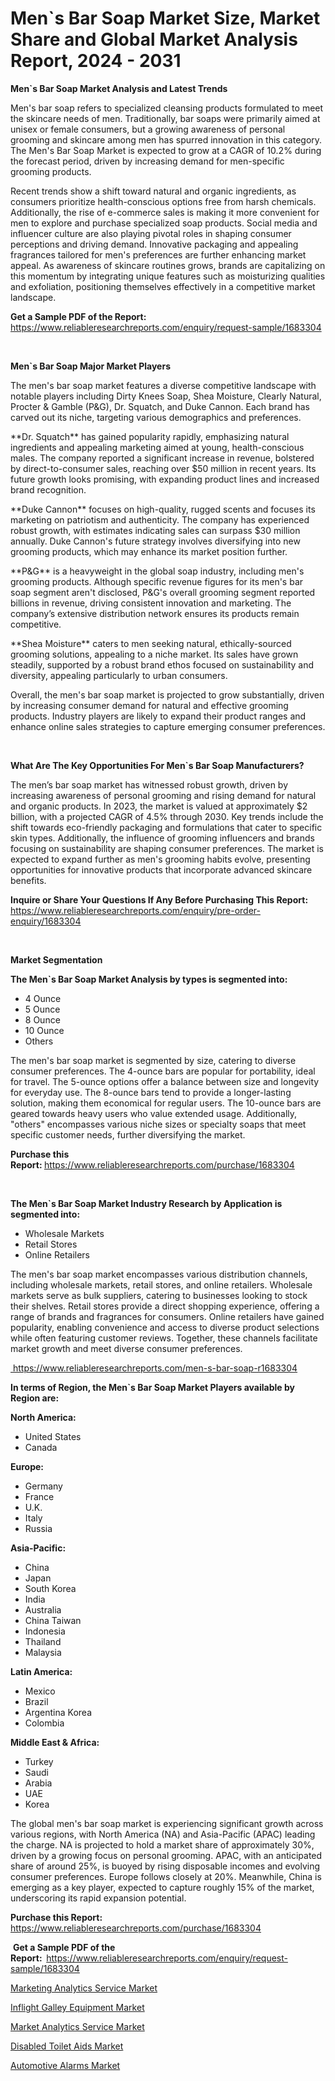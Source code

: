 <p><h1>Men`s Bar Soap Market Size, Market Share and Global Market Analysis Report, 2024 - 2031</h1></p><p><strong>Men`s Bar Soap Market Analysis and Latest Trends</strong></p>
<p><p>Men's bar soap refers to specialized cleansing products formulated to meet the skincare needs of men. Traditionally, bar soaps were primarily aimed at unisex or female consumers, but a growing awareness of personal grooming and skincare among men has spurred innovation in this category. The Men's Bar Soap Market is expected to grow at a CAGR of 10.2% during the forecast period, driven by increasing demand for men-specific grooming products.</p><p>Recent trends show a shift toward natural and organic ingredients, as consumers prioritize health-conscious options free from harsh chemicals. Additionally, the rise of e-commerce sales is making it more convenient for men to explore and purchase specialized soap products. Social media and influencer culture are also playing pivotal roles in shaping consumer perceptions and driving demand. Innovative packaging and appealing fragrances tailored for men's preferences are further enhancing market appeal. As awareness of skincare routines grows, brands are capitalizing on this momentum by integrating unique features such as moisturizing qualities and exfoliation, positioning themselves effectively in a competitive market landscape.</p></p>
<p><strong>Get a Sample PDF of the Report:&nbsp;</strong> <a href="https://www.reliableresearchreports.com/enquiry/request-sample/1683304?utm_campaign=9&utm_medium=2&utm_source=Github&utm_content=ia&utm_term=30122024&utm_id=mens-bar-soap">https://www.reliableresearchreports.com/enquiry/request-sample/1683304</a></p>
<p>&nbsp;</p>
<p><strong>Men`s Bar Soap Major Market Players</strong></p>
<p><p>The men's bar soap market features a diverse competitive landscape with notable players including Dirty Knees Soap, Shea Moisture, Clearly Natural, Procter & Gamble (P&G), Dr. Squatch, and Duke Cannon. Each brand has carved out its niche, targeting various demographics and preferences.</p><p>**Dr. Squatch** has gained popularity rapidly, emphasizing natural ingredients and appealing marketing aimed at young, health-conscious males. The company reported a significant increase in revenue, bolstered by direct-to-consumer sales, reaching over $50 million in recent years. Its future growth looks promising, with expanding product lines and increased brand recognition.</p><p>**Duke Cannon** focuses on high-quality, rugged scents and focuses its marketing on patriotism and authenticity. The company has experienced robust growth, with estimates indicating sales can surpass $30 million annually. Duke Cannon's future strategy involves diversifying into new grooming products, which may enhance its market position further.</p><p>**P&G** is a heavyweight in the global soap industry, including men's grooming products. Although specific revenue figures for its men's bar soap segment aren't disclosed, P&G's overall grooming segment reported billions in revenue, driving consistent innovation and marketing. The company’s extensive distribution network ensures its products remain competitive.</p><p>**Shea Moisture** caters to men seeking natural, ethically-sourced grooming solutions, appealing to a niche market. Its sales have grown steadily, supported by a robust brand ethos focused on sustainability and diversity, appealing particularly to urban consumers.</p><p>Overall, the men's bar soap market is projected to grow substantially, driven by increasing consumer demand for natural and effective grooming products. Industry players are likely to expand their product ranges and enhance online sales strategies to capture emerging consumer preferences.</p></p>
<p>&nbsp;</p>
<p><strong>What Are The Key Opportunities For Men`s Bar Soap Manufacturers?</strong></p>
<p><p>The men’s bar soap market has witnessed robust growth, driven by increasing awareness of personal grooming and rising demand for natural and organic products. In 2023, the market is valued at approximately $2 billion, with a projected CAGR of 4.5% through 2030. Key trends include the shift towards eco-friendly packaging and formulations that cater to specific skin types. Additionally, the influence of grooming influencers and brands focusing on sustainability are shaping consumer preferences. The market is expected to expand further as men's grooming habits evolve, presenting opportunities for innovative products that incorporate advanced skincare benefits.</p></p>
<p><strong>Inquire or Share Your Questions If Any Before Purchasing This Report:</strong> <a href="https://www.reliableresearchreports.com/enquiry/pre-order-enquiry/1683304?utm_campaign=9&utm_medium=2&utm_source=Github&utm_content=ia&utm_term=30122024&utm_id=mens-bar-soap">https://www.reliableresearchreports.com/enquiry/pre-order-enquiry/1683304</a></p>
<p>&nbsp;</p>
<p><strong>Market Segmentation</strong></p>
<p><strong>The Men`s Bar Soap Market Analysis by types is segmented into:</strong></p>
<p><ul><li>4 Ounce</li><li>5 Ounce</li><li>8 Ounce</li><li>10 Ounce</li><li>Others</li></ul></p>
<p><p>The men's bar soap market is segmented by size, catering to diverse consumer preferences. The 4-ounce bars are popular for portability, ideal for travel. The 5-ounce options offer a balance between size and longevity for everyday use. The 8-ounce bars tend to provide a longer-lasting solution, making them economical for regular users. The 10-ounce bars are geared towards heavy users who value extended usage. Additionally, "others" encompasses various niche sizes or specialty soaps that meet specific customer needs, further diversifying the market.</p></p>
<p><strong>Purchase this Report:&nbsp;</strong><a href="https://www.reliableresearchreports.com/purchase/1683304?utm_campaign=9&utm_medium=2&utm_source=Github&utm_content=ia&utm_term=30122024&utm_id=mens-bar-soap">https://www.reliableresearchreports.com/purchase/1683304</a></p>
<p>&nbsp;</p>
<p><strong>The Men`s Bar Soap Market Industry Research by Application is segmented into:</strong></p>
<p><ul><li>Wholesale Markets</li><li>Retail Stores</li><li>Online Retailers</li></ul></p>
<p><p>The men's bar soap market encompasses various distribution channels, including wholesale markets, retail stores, and online retailers. Wholesale markets serve as bulk suppliers, catering to businesses looking to stock their shelves. Retail stores provide a direct shopping experience, offering a range of brands and fragrances for consumers. Online retailers have gained popularity, enabling convenience and access to diverse product selections while often featuring customer reviews. Together, these channels facilitate market growth and meet diverse consumer preferences.</p></p>
<p><a href="https://www.reliableresearchreports.com/men-s-bar-soap-r1683304?utm_campaign=9&utm_medium=2&utm_source=Github&utm_content=ia&utm_term=30122024&utm_id=mens-bar-soap">&nbsp;https://www.reliableresearchreports.com/men-s-bar-soap-r1683304</a></p>
<p><strong>In terms of Region, the Men`s Bar Soap Market Players available by Region are:</strong></p>
<p>
    <p> <strong> North America: </strong>
        <ul>
            <li>United States</li>
            <li>Canada</li>
        </ul>
        </p> 
    <p> <strong> Europe: </strong>
        <ul>
            <li>Germany</li>
            <li>France</li>
            <li>U.K.</li>
            <li>Italy</li>
            <li>Russia</li>
        </ul>
        </p> 
    <p> <strong> Asia-Pacific: </strong>
        <ul>
            <li>China</li>
            <li>Japan</li>
            <li>South Korea</li>
            <li>India</li>
            <li>Australia</li>
            <li>China Taiwan</li>
            <li>Indonesia</li>
            <li>Thailand</li>
            <li>Malaysia</li>
        </ul>
        </p> 
    <p> <strong> Latin America: </strong>
        <ul>
            <li>Mexico</li>
            <li>Brazil</li>
            <li>Argentina Korea</li>
            <li>Colombia</li>
        </ul>
        </p> 
    <p> <strong> Middle East & Africa: </strong>
        <ul>
            <li>Turkey</li>
            <li>Saudi</li>
            <li>Arabia</li>
            <li>UAE</li>
            <li>Korea</li>
        </ul>
    </p>
    </p>
<p><p>The global men's bar soap market is experiencing significant growth across various regions, with North America (NA) and Asia-Pacific (APAC) leading the charge. NA is projected to hold a market share of approximately 30%, driven by a growing focus on personal grooming. APAC, with an anticipated share of around 25%, is buoyed by rising disposable incomes and evolving consumer preferences. Europe follows closely at 20%. Meanwhile, China is emerging as a key player, expected to capture roughly 15% of the market, underscoring its rapid expansion potential.</p></p>
<p><strong>Purchase this Report: </strong><a href="https://www.reliableresearchreports.com/purchase/1683304?utm_campaign=9&utm_medium=2&utm_source=Github&utm_content=ia&utm_term=30122024&utm_id=mens-bar-soap">https://www.reliableresearchreports.com/purchase/1683304</a></p>
<p>&nbsp;<strong>Get a Sample PDF of the Report:&nbsp;&nbsp;</strong><a href="https://www.reliableresearchreports.com/enquiry/request-sample/1683304?utm_campaign=9&utm_medium=2&utm_source=Github&utm_content=ia&utm_term=30122024&utm_id=mens-bar-soap">https://www.reliableresearchreports.com/enquiry/request-sample/1683304</a></p>
<p><strong></strong></p>
<p><p><a href="https://github.com/manesros8/Market-Research-Report-List-1/blob/main/marketing-analytics-service-market.md?utm_campaign=9&utm_medium=2&utm_source=Github&utm_content=ia&utm_term=30122024&utm_id=mens-bar-soap">Marketing Analytics Service Market</a></p><p><a href="https://github.com/hgf64gh/Market-Research-Report-List-1/blob/main/inflight-galley-equipment-market.md?utm_campaign=9&utm_medium=2&utm_source=Github&utm_content=ia&utm_term=30122024&utm_id=mens-bar-soap">Inflight Galley Equipment Market</a></p><p><a href="https://github.com/WashimHussain441/Market-Research-Report-List-1/blob/main/market-analytics-service-market.md?utm_campaign=9&utm_medium=2&utm_source=Github&utm_content=ia&utm_term=30122024&utm_id=mens-bar-soap">Market Analytics Service Market</a></p><p><a href="https://github.com/SanjidaMahmud54/Market-Research-Report-List-1/blob/main/disabled-toilet-aids-market.md?utm_campaign=9&utm_medium=2&utm_source=Github&utm_content=ia&utm_term=30122024&utm_id=mens-bar-soap">Disabled Toilet Aids Market</a></p><p><a href="https://github.com/ulyssacrayne00231/Market-Research-Report-List-1/blob/main/automotive-alarms-market.md?utm_campaign=9&utm_medium=2&utm_source=Github&utm_content=ia&utm_term=30122024&utm_id=mens-bar-soap">Automotive Alarms Market</a></p></p>
